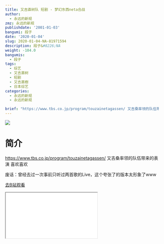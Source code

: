 ```yaml
---
title: 又吉直树队 短剧 - 梦幻东西neta合战
author:
  - 永远的新规
zmz: 永远的新规
publishdate: '2001-01-03'
bangumi: 段子
date: '2020-01-04'
slug: 2020-01-04-NA-81971594
description: 段子&#8226;NA
weight: -104.0
bangumis:
  - 段子
tags:
  - 综艺
  - 又吉直树
  - 短剧
  - 又吉直樹
  - 日本综艺
categories:
  - 永远的新规
  - 永远的新规

brief: "https://www.tbs.co.jp/program/touzainetagassen/ 又吉桑率领的队伍带来的表演 喜欢喜欢 废话：曾经去过一次事前只听过两首歌的Live，这个夸张了的版本太形象了www"
---
```

![](https://raw.githubusercontent.com/tcgriffith/owaraisite/master/static/tmpimg/28d45f6ce2363eca1ed3d92f234eb6b83c61ec25.jpg.480.jpg)
# 简介  
https://www.tbs.co.jp/program/touzainetagassen/
又吉桑率领的队伍带来的表演 喜欢喜欢

废话：曾经去过一次事前只听过两首歌的Live，这个夸张了的版本太形象了www  

[去B站观看](https://www.bilibili.com/video/av81971594/)
<div class ="resp-container"><iframe class="testiframe" src="//player.bilibili.com/player.html?aid=81971594"", scrolling="no", allowfullscreen="true" > </iframe></div> 
